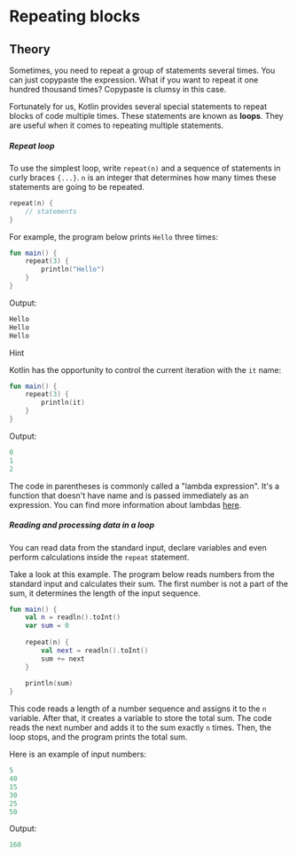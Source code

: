 # Repeating blocks

## Theory

Sometimes, you need to repeat a group of statements several times. You can just copypaste the expression. What if you want to repeat it one hundred thousand times? Copypaste is clumsy in this case.

Fortunately for us, Kotlin provides several special statements to repeat blocks of code multiple times. These statements are known as **loops**. They are useful when it comes to repeating multiple statements.

##### Repeat loop

To use the simplest loop, write `repeat(n)` and a sequence of statements in curly braces `{...}`. `n` is an integer that determines how many times these statements are going to be repeated.

```kotlin
repeat(n) {
    // statements
}
```

For example, the program below prints `Hello` three times:

```kotlin
fun main() {
    repeat(3) {
        println("Hello")
    }
}
```

Output:

```kotlin
Hello
Hello
Hello
```

Hint

Kotlin has the opportunity to control the current iteration with the `it` name:

```kotlin
fun main() {
    repeat(3) {
        println(it)
    }
}
```

Output:

```kotlin
0
1
2
```



The code in parentheses is commonly called a "lambda expression". It's a function that doesn't have name and is passed immediately as an expression. You can find more information about lambdas [here](https://hyperskill.org/learn/step/6154).



##### Reading and processing data in a loop

You can read data from the standard input, declare variables and even perform calculations inside the `repeat` statement.

Take a look at this example. The program below reads numbers from the standard input and calculates their sum. The first number is not a part of the sum, it determines the length of the input sequence.

```kotlin
fun main() {    
    val n = readln().toInt()
    var sum = 0
    
    repeat(n) {
        val next = readln().toInt()
        sum += next
    }
    
    println(sum)
}
```

This code reads a length of a number sequence and assigns it to the `n` variable. After that, it creates a variable to store the total sum. The code reads the next number and adds it to the sum exactly `n` times. Then, the loop stops, and the program prints the total sum.

Here is an example of input numbers:

```kotlin
5
40
15
30
25
50
```

Output:

```kotlin
160
```
